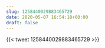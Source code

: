 ```yaml
---
slug: 1258440029883465729
date: 2020-05-07 16:54:18+00:00
draft: false
---
```


{{< tweet 1258440029883465729 >}}

